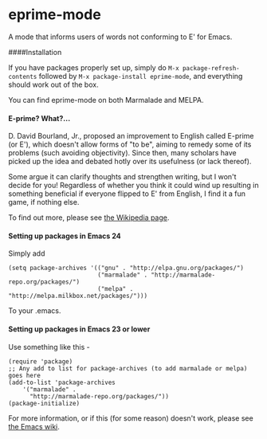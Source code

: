 eprime-mode
===========

A mode that informs users of words not conforming to E' for Emacs.


####Installation

If you have packages properly set up, simply do `M-x package-refresh-contents` followed by `M-x package-install eprime-mode`, and everything should work out of the box.

You can find eprime-mode on both Marmalade and MELPA.

#### E-prime? What?...

D. David Bourland, Jr., proposed an improvement to English called  E-prime (or E'), which doesn't allow forms of "to be", aiming to remedy some of its problems (such avoiding objectivity). Since then, many scholars have picked up the idea and debated hotly over its usefulness (or lack thereof).

Some argue it can clarify thoughts and strengthen writing, but I won't decide for you! Regardless of whether you think it could wind up resulting in something beneficial if everyone flipped to E' from English, I find it a fun game, if nothing else.

To find out more, please see [the Wikipedia page](https://en.wikipedia.org/wiki/E-Prime).

#### Setting up packages in Emacs 24

Simply add

```
(setq package-archives '(("gnu" . "http://elpa.gnu.org/packages/")
                         ("marmalade" . "http://marmalade-repo.org/packages/")
                         ("melpa" . "http://melpa.milkbox.net/packages/")))
```

To your .emacs.

#### Setting up packages in Emacs 23 or lower

Use something like this -

```
(require 'package)
;; Any add to list for package-archives (to add marmalade or melpa) goes here
(add-to-list 'package-archives 
    '("marmalade" .
      "http://marmalade-repo.org/packages/"))
(package-initialize)
```

For more information, or if this (for some reason) doesn't work, please see [the Emacs wiki](http://www.emacswiki.org/emacs/ELPA).

